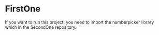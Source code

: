 # FirstOne
If you want to run this project, you need to import the numberpicker library which in the SecondOne repository.
